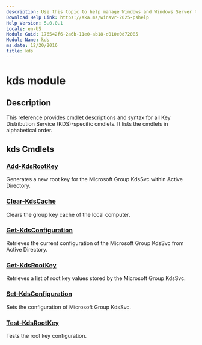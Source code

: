 ```yaml
---
description: Use this topic to help manage Windows and Windows Server technologies with Windows PowerShell.
Download Help Link: https://aka.ms/winsvr-2025-pshelp
Help Version: 5.0.0.1
Locale: en-US
Module Guid: 176542f6-2a6b-11e0-ab18-d010e0d72085
Module Name: kds
ms.date: 12/20/2016
title: kds
---
```


# kds module

## Description

This reference provides cmdlet descriptions and syntax for all Key Distribution Service
(KDS)-specific cmdlets. It lists the cmdlets in alphabetical order.

## kds Cmdlets

### [Add-KdsRootKey](./Add-KdsRootKey.md)

Generates a new root key for the Microsoft Group KdsSvc within Active Directory.

### [Clear-KdsCache](./Clear-KdsCache.md)

Clears the group key cache of the local computer.

### [Get-KdsConfiguration](./Get-KdsConfiguration.md)

Retrieves the current configuration of the Microsoft Group KdsSvc from Active Directory.

### [Get-KdsRootKey](./Get-KdsRootKey.md)

Retrieves a list of root key values stored by the Microsoft Group KdsSvc.

### [Set-KdsConfiguration](./Set-KdsConfiguration.md)

Sets the configuration of Microsoft Group KdsSvc.

### [Test-KdsRootKey](./Test-KdsRootKey.md)

Tests the root key configuration.
